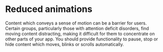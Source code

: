 # Reduced animations

Content which conveys a sense of motion can be a barrier for users. Certain groups, particularly those with attention deficit disorders, find moving content distracting, making it difficult for them to concentrate on other parts of your app. You should provide functionality to pause, stop or hide content which moves, blinks or scrolls automatically.
